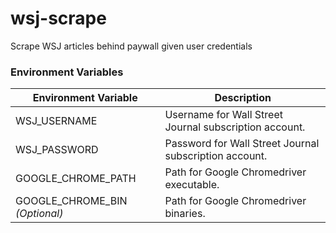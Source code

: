 # wsj-scrape
Scrape WSJ articles behind paywall given user credentials

### Environment Variables

| Environment Variable| Description  |
| ----------------------- |---|
| WSJ_USERNAME            |Username for Wall Street Journal subscription account.|
| WSJ_PASSWORD            |Password for Wall Street Journal subscription account.|
| GOOGLE_CHROME_PATH      |Path for Google Chromedriver executable. |
| GOOGLE_CHROME_BIN  _(Optional)_    |Path for Google Chromedriver binaries.    |
